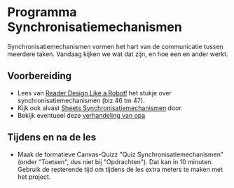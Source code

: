 # Programma Synchronisatiemechanismen
Synchronisatiemechanismen vormen het hart van de communicatie tussen meerdere taken. Vandaag kijken we wat dat zijn, en hoe een en ander werkt.

## Voorbereiding
- Lees van [Reader Design Like a Robot!](../../onderwijsmateriaal/readers/Design%20Like%20a%20Robot!.pdf) het stukje over synchronisatiemechanismen (blz 46 tm 47).
- Kijk ook alvast [Sheets Synchronisatiemechanismen](../../onderwijsmateriaal/presentaties/Synchronisatie-mechanismen.pptx) door.
- Bekijk eventueel deze [verhandeling van opa](https://youtu.be/VeqHdJ1uMZo)

## Tijdens en na de les
- Maak de formatieve Canvas-Quizz "Quiz Synchronisatiemechanismen" (onder "Toetsen", dus niet bij "Opdrachten").
Dat kan in 10 minuten. Gebruik de resterende tijd om tijdens de les extra meters te maken met het project.

